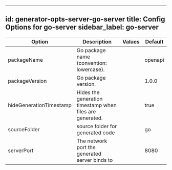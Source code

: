 
---
id: generator-opts-server-go-server
title: Config Options for go-server
sidebar_label: go-server
---

| Option | Description | Values | Default |
| ------ | ----------- | ------ | ------- |
|packageName|Go package name (convention: lowercase).| |openapi|
|packageVersion|Go package version.| |1.0.0|
|hideGenerationTimestamp|Hides the generation timestamp when files are generated.| |true|
|sourceFolder|source folder for generated code| |go|
|serverPort|The network port the generated server binds to| |8080|

